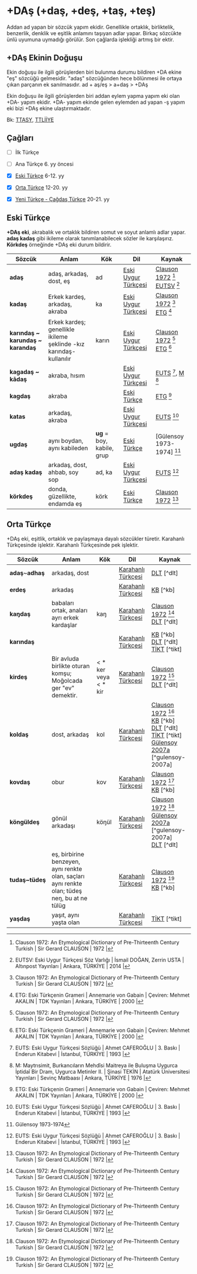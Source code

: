 # +DAş (+daş, +deş, +taş, +teş)

Addan ad yapan bir sözcük yapım ekidir. Genellikle ortaklık, birliktelik, benzerlik, denklik ve eşitlik anlamını taşıyan adlar yapar. Birkaç sözcükte ünlü uyumuna uymadığı görülür. Son çağlarda işlekliği artmış bir ektir. 

## +DAş Ekinin Doğuşu

Ekin doğuşu ile ilgili görüşlerden biri bulunma durumu bildiren +DA ekine "eş" sözcüğü gelmesidir. "adaş" sözcüğünden hece bölünmesi ile ortaya çıkan parçanın ek sanılmasıdır. ad + aş/eş > a+daş > +DAş

Ekin doğuşu ile ilgili görüşlerden biri addan eylem yapma yapım eki olan +DA- yapım ekidir. +DA- yapım ekinde gelen eylemden ad yapan -ş yapım eki bizi +DAş ekine ulaştırmaktadır.

Bk: [TTASY], [TTLİİYE]


## Çağları

- [ ] İlk Türkçe
- [ ] Ana Türkçe 6. yy öncesi
- [x] [Eski Türkçe] 6-12. yy
- [x] [Orta Türkçe] 12-20. yy
- [x] [Yeni Türkçe - Çağdaş Türkçe] 20-21. yy


## Eski Türkçe
**+DAş eki**, akrabalık ve ortaklık bildiren somut ve soyut anlamlı adlar yapar. **adaş kadaş** gibi ikileme olarak tanımlanabilecek sözler ile karşılaşırız. **Körkdeş** örneğinde +DAş eki durum bildirir.

| Sözcük | Anlam | Kök | Dil | Kaynak |
|--------|-------|-----|-----|--------|
| **adaş** | adaş, arkadaş, dost, eş | ad | [Eski Uygur Türkçesi] | [Clauson 1972] [^clauson-72]<br>[EUTSV] [^eutsv] |
| **kadaş** | Erkek kardeş, arkadaş, akraba | ka | [Eski Uygur Türkçesi] | [Clauson 1972] [^clauson-72]<br>[ETG] [^etg] |
| **karındaş ~ karundaş ~ karandaş** | Erkek kardeş; genellikle ikileme şeklinde -kız karındaş- kullanılır | karın | [Eski Uygur Türkçesi] | [Clauson 1972] [^clauson-72]<br>[ETG] [^etg] |
| **kagadaş ~ kādaş** | akraba, hısım | | [Eski Uygur Türkçesi] | [EUTS] [^euts], [M] [^m]|
| **kagdaş** | akraba | | [Eski Türkçe] | [ETG] [^etg] |
| **katas** | arkadaş, akraba | | [Eski Uygur Türkçesi] | [EUTS] [^euts] |
| **ugdaş** | aynı boydan, aynı kabileden | **ug**  = boy, kabile, grup | [Eski Türkçe] | [Gülensoy 1973-1974] [^gulensoy-73-74] |
| **adaş kadaş** | arkadaş, dost, ahbab, soy sop | ad, ka | [Eski Uygur Türkçesi] | [EUTS] [^euts] |
| **körkdeş** | donda, güzellikte, endamda eş | körk | [Eski Türkçe] | [Clauson 1972] [^clauson-72] |

## Orta Türkçe

+DAş eki, eşitlik, ortaklık ve paylaşmaya dayalı sözcükler türetir. Karahanlı Türkçesinde işlektir. Karahanlı Türkçesinde pek işlektir.

| Sözcük | Anlam | Kök | Dil | Kaynak |
|--------|-------|-----|-----|--------|
| **adaş**~**adhaş** | arkadaş, dost | | [Karahanlı Türkçesi] | [DLT] [^dlt] |
| **erdeş** | arkadaş | | [Karahanlı Türkçesi] | [KB] [^kb] |
| **kaŋdaş** | babaları ortak, anaları ayrı erkek kardaşlar | kaŋ | [Karahanlı Türkçesi] | [Clauson 1972] [^clauson-72]<br>[DLT] [^dlt] |
| **karındaş** | | | [Karahanlı Türkçesi] | [KB] [^kb]<br>[DLT] [^dlt]<br>[TİKT] [^tikt] |
| **kirdeş** | Bir avluda birlikte oturan komşu; Moğolcada ger "ev" demektir. | < * ker veya < * kir | [Karahanlı Türkçesi] | [Clauson 1972] [^clauson-72]<br>[DLT] [^dlt] |
| **koldaş** | dost, arkadaş | kol | [Karahanlı Türkçesi] | [Clauson 1972] [^clauson-72]<br>[KB] [^kb]<br>[DLT] [^dlt]<br>[TİKT] [^tikt]<br>[Gülensoy 2007a] [^gulensoy-2007a] |
| **kovdaş** | obur | kov | [Karahanlı Türkçesi] | [Clauson 1972] [^clauson-72]<br>[KB] [^kb] |
| **köngüldeş** | gönül arkadaşı | köŋül | [Karahanlı Türkçesi] | [Clauson 1972] [^clauson-72]<br>[Gülensoy 2007a] [^gulensoy-2007a]<br>[DLT] [^dlt] |
| **tudaş~tüdeş** | eş, birbirine benzeyen, aynı renkte olan, saçları aynı renkte olan; tüdeş neŋ, bu at ne tülüg | | [Karahanlı Türkçesi] | [Clauson 1972] [^clauson-72]<br>[KB] [^kb] |
| **yaşdaş** | yaşıt, aynı yaşta olan | | [Karahanlı Türkçesi] | [TİKT] [^tikt] |


[^clauson-72]:
    Clauson 1972: An Etymological Dictionary of Pre-Thirteenth Century Turkish | Sir Gerard CLAUSON | 1972 |
[^etg]: 
    ETG: Eski Türkçenin Grameri | Annemarie von Gabain | Çeviren: Mehmet AKALIN | TDK Yayınları | Ankara, TÜRKİYE | 2000 |  
[^euts]: 
    EUTS: Eski Uygur Türkçesi Sözlüğü | Ahmet CAFEROĞLU | 3. Baskı | Enderun Kitabevi | İstanbul, TÜRKİYE | 1993 |  
[^eutsv]: 
    EUTSV: Eski Uygur Türkçesi Söz Varlığı | İsmail DOĞAN, Zerrin USTA | Altınpost Yayınları | Ankara, TÜRKİYE | 2014 |  
[^gulensoy-73-74]:
    Gülensoy 1973-1974
[^m]: 
    M: Maytrısimit, Burkancıların Mehdîsi Maitreya ile Buluşma Uygurca İptidaî Bir Dram, Uygurca Metinler II. | Şinasi TEKİN | Atatürk Üniversitesi Yayınları | Sevinç Matbaası | Ankara, TÜRKİYE | 1976 |  


[AL]: # "Abuşka Lugâti veya Çağatay Sözlüğü | Besim ATALAY | Yayımlayan: Süleyman TONGUZALP | Ayyıldız Matbaası | Ankara, TÜRKİYE | 1970 |"
[AH]: # "Atabetü'ül-Hakayık | Reşit Rahmeti ARAT | TDK Yayınları | Ankara, TÜRKİYE | 2006 |"
[BT I-III-V-XX]: # "Berliner Turfantexte; Hazai, George, Peter Zieme, Fragmente der Uigurischen Version des ''Jin 'gain mit den Meister Fu, (Berliner Turfantexte I), Akademie - Verlag Berlin 1971; Zieme Peter, Vimalakırtinirdesasutra (Berliner Turfantexte XX) | Belgium | 2000 |"
[CC]: # "Kuman Lehçesi Sözlüğü Codex Cumanicus'un Türkçe Sözlük Dizini | Grönbech | Çeviren: Kemal AYTAÇ | Kültür Bakanlığı Yayınları | Ankara, TÜRKİYE | 1992 |"
[Clauson 1972]: # "An Etymological Dictionary of Pre-Thirteenth Century Turkish | Sir Gerard CLAUSON | 1972 |"
[Clauson 1973-1974]: # "Gülensoy 1973-1974"
[ÇBH]: # "Çaştani Bey Hikâyesi | F.W.K. Müller, A. von Gabain | Çeviren: S. HİMRAN | İstanbul, TÜRKİYE | 1945 |"
[DK]: # "Dede Korkut Kitabı | Bekir Sami ÖZSOY | Akçağ Yayınları | Ankara, TÜRKİYE | 2006 |"
[DLT]: # "Dîvânı Lugât'it-Türk Dizini, Endeks, Cilt IV | Çeviren: Besim Atalay | TDK Yayınları | Ankara, TÜRKİYE | 1999 |"
[DTO]: # "Dictionnaire Turk-Oriental, Des Ouvrages De Baber, D'aboul-Gâzi Et De Mir-Ali-Chir-Nevâi | Par M. Pavet De Courteille | A L'imprimerie Impreiale | Paris | 1870 |"
[EATE]: # "Eski Anadolu Türkçesinde Ekler | Gürer GÜLSEVİN | TDK Yayınları | Ankara, TÜRKİYE | 2007 |"
[ED]: # "Ed-Dürettü'l -Mudiyye Fi'l-Lügati't-Türkiyye | Recep TOPARLI | TDK Yayınları | Ankara, TÜRKİYE | 2003 |"
[EK]: # "El-Kavaninü'l-Külliye Li-Zapti'l-Lügati't-Türkiye | Recep TOPARLI, Sadi Çögenli, Nevzat H. YANIK | TDK Yayınları | Ankara, TÜRKİYE | 1999 |"
[ETG]: # "Eski Türkçenin Grameri | Annemarie von Gabain | Çeviren: Mehmet AKALIN | TDK Yayınları | Ankara, TÜRKİYE | 2000 |"
[ETŞ]: # "İslam Öncesi Türk Şiiri, Türk Dili, Eski Türk Şiiri Özel Sayısı, Cilt LI, S. 409, s.3-42 | Talat TEKİN | TDK Yayınları | 1986 |"
[ETT]: # "Eski Türkiye Türkçesi | Faruk Kadri TİMURTAŞ | Enderun Kitabevi | İstanbul, TÜRKİYE | 1987 |"
[ETY]: # "Eski Türk Yazıtları | Hüseyin Namık ORKUN | TDK Yayınları | Ankara, TÜRKİYE | 1987 |"
[EUTS]: # "Eski Uygur Türkçesi Sözlüğü | Ahmet CAFEROĞLU | 3. Baskı | Enderun Kitabevi | İstanbul, TÜRKİYE | 1993 |" 
[EUTSV]: # "Eski Uygur Türkçesi Söz Varlığı | İsmail DOĞAN, Zerrin USTA | Altınpost Yayınları | Ankara, TÜRKİYE | 2014 |"
[G]: # "Garib-nâme - Âşık Paşa, I/I-1/2 | Kemal YAVUZ | TDK Yayınları | İstanbul, TÜRKİYE | 2000 |"
[GT]: # "Gülistan Tercümesi | Seyf-i SARAYİ | Hazırlayan: Doc. Dr. Ali Fehmi KARAMANLIĞLI | TDK Yayınları | Ankara, TÜRKİYE | 1989 |"
[Gülensoy 2007a]: #
[H]: # "Huastuanift, von le Coq'un İngilizce Tercümesinden | Çeviren: S. İmran | Ankara, TÜRKİYE | 1941 |"
[HŞ]: # "Kutb'un Husrev ü Şirin'i ve Dil Hususiyetleri | Necmettin HACIEMİNOĞLU | TDK Yayınları | Ankara, TÜRKİYE | 2000 |"
[HTG]: # "Harezm Türkçesi ve Grameri | Necmettin HACIEMİNOĞLU | İstanbul Üniversitesi Edebiyat Fakültesi Yayınları | Ankara, TÜRKİYE | 1997 |"
[IB]: # "Irk Bitig Eski Uygurca Fal Kitabı | Talat TEKİN | Öncü Kitap | Ankara, TÜRKİYE | 2004 |"
[İKP]: # "İyi ve Kötü Prens Öyküsü | James Russell Hamilton | Çeviren: Vedat KÖKEN | TDK Yayınları | Ankara, TÜRKİYE | 1998 |"
[İML]: # "İbni Mühenna Lûgati | Aptullah BATTAL | TDK Yayınları | Ankara, TÜRKİYE | 1997 |"
[İMS]: # "İrşâdü'l-Mülûk Ve's-Selātin | Recep TOPARLI | TDK Yayınları | Ankara, TÜRKİYE | 1992 |"
[KB]: # "Kutadgu Bilig, Cilt I | Reşit Rahmeti ARAT | TDK Yayınları | Ankara, TÜRKİYE | 1999 |"
[KE]: # "Kısasü'l-Enbiya, Nasırü'd-Din Bin Burhanü'd-Din Rabguzi, II, Dizin | Aysun ATA | TDK Yayınları | Ankara, TÜRKİYE | 1997 |"
[KİP]: # "Kuanşi İm Pusar, Uygurca Metinler I | Şinasi TEKİN | TDK YAyınları | Ankara, TÜRKİYE | 1993 |"
[KTG]: # "Kıpçak Türkçesi Grameri | Ali Fehmi KARAMANLIOĞLU | TDK Yayınları | Ankara, TÜRKİYE | 1994 |"
[KM]: # "Kitâb-ı Mecmû-ı Tercümân-ı Türkî ve Acemî ve Mugalî | Recep TOPARLI, Sadi ÇÖGENLİ, Nevzat H. YANIK | TDK Yayınları | Ankara, TÜRKİYE | 2000 |"
[KÖUKY]: # "Köktürk ve Ötüken Uygur Kağanlığı Yazıtları | Hatice Şirin User | Kömen Yayınları | Konya, TÜRKİYE | 2009 |"
[KT]: # "XV. Yüzyıl Başlarında Yapılmış Kur'an Tercümesi, Cilt I | Muhammed Bin Hamza | Hazırlayan: Ahmet TOPALOĞLU | Millî Eğitim Basımevi | İstanbul, TÜRKİYE | 1976 |"
[KTS]: # "Kıpçak Türkçesi Sözlüğü | Recep TOPARLI, Hanifi VURAL, Recep KARAATLI | TDK Yayınları | Ankara, TÜRKİYE | 2007 |"
[KY]: # "Erzurumlu Mustafa Darîr, Kıssa-i Yusuf (Yusuf u Züleyhâ) | Leyla KARAHAN | Gazi Üniversitesi, Sosyal Bilimler Enstitüsü, Türk Dili ve Edebiyatı Bölümü, Doktora Tezi | Ankara, TÜRKİYE | 1985 |"
[LÇ]: # "Lugat-i Çağatay ve Türki-i Osmani, Şeyh Süleyman Efendi-i Buhârî, Cild-i Evvel | İstanbul | 1298 |"
[M]: # "Maytrısimit, Burkancıların Mehdîsi Maitreya ile Buluşma Uygurca İptidaî Bir Dram, Uygurca Metinler II. | Şinasi TEKİN | Atatürk Üniversitesi Yayınları | Sevinç Matbaası | Ankara, TÜRKİYE | 1976 |"
[ME]: # "Mukaddimetü'l-Edeb, Harezm Türkçesi ile Tercümeli Şuşter Nüshası | Nuri YÜCE | TDK Yayınları | Ankara, TÜRKİYE | 1993 |"
[ML]: # "Muhâkemetü'l-Lugateyn, İki Dilin Muhakemesi, Alî Şîr Nevâyî | Hazırlayan: F. Sema BARUTÇU ÖZÖNDER | TDK Yayınları | Ankara, TÜRKİYE | 1996 |"
[MM]: # "Mu'înü'l-Mürîd | Recep TOPARLI, Mustafa ARGUNŞAH | TDK Yayınları | Ankara, TÜRKİYE | 1996 |"
[MN]: # "Mecmū'atü'n-Nezā'ir-Metin, Dizin, Tıpkıbasım, Ömer bin Mezîd | Mustafa CANPOLAT | TDK Yayınları | Ankara, TÜRKİYE | 1995 |"
[MŞ]: # "Müntahâb-ı Şifâ I Giriş-Metin, Celâlüddin Hızır (Hacı Paşa) | Zafer ÖNLER | TDK Yayınları | Ankara, TÜRKİYE | 1990 |"
[MT]: # "Marzubān-nāme Tercümesi, İnceleme, Metin, Sözlük, Tıpkıbasım | Zeynep KORKMAZ | Sadru'd-din ŞEYHOĞLU | Ankara Üniversitesi Dil ve Tarih-Coğrafya Fakültesi Yayınları | Ankara, TÜRKİYE | 1973 |"
[NF]: # "Nehcü'l-Feradis, III, Dizin-Sözlük | Aysu ATA | TDK Yayınları | Ankara, TÜRKİYE | 1973 |"
[OKD]: # "Oğuz Kağan Destanı | Millî Eğitim Basımevi | İstanbul, TÜRKİYE | 1970 |"
[OKTS]: # "Orta Asya'da Bulunmuş Kur'an Tefsirinin Söz Varlığı XII-XII. Yüzyıllar | A. K. Borovkov | Çeviren: Halil İbrahim USTA, Ebülfez AMANOĞLU | TDK Yayınları | Ankara, TÜRKİYE | 2002 |"
[OT]: # "Orta Türkçe, Karahanlı, Harezm, Kıpçak ve Eski Anadolu Türkçesi | Burhan PAÇACIOĞLU | Sivas, TÜRKİYE | 1998 |"
[OTG]: # "Orhon Türkçesi Grameri | Talat TEKİN | Ankara, TÜRKİYE | 2000 |"
[OY]: # "Orhon Yazıtları, Kültigin, Bilge Kağan, Tonyukuk | Talat TEKİN | İstanbul, TÜRKİYE | 2003 || Orhun Abideleri | Muharrem ERGİN | Boğaziçi Yayınları | İstanbul, TÜRKİYE | 2004 |"
[OYSD]: # "Orhun Yazıtlarının Söz Dizimi | Cengiz ALYILMAZ | Erzurum, TÜRKİYE | 1994 |"
[S]: # "Sanglax, A Persian Guide to the Turkish Language by Muhammad Mahdi Xan, Facsimile Text, with an Introduction and Indices | Sir Gerard Clauson | London | 1960 |"
[SN]: # "Süheyl ü Nev-Bahar (İnceleme-Metin-Sözlük) | Cem DİLÇİN | TDK Yayınları | Ankara, TÜRKİYE | 1991 |"
[ŞSL]: # "Şeyh Süleyman Efendi-i Buhari Lugât-i Çağatay ve Türkî-i Osmanî (Cildi Evvel) | Durgut HÜSEYİN | Trakya Ünivversitesi Sosyal Bilimler Enstitüsü Türk Dili ve Edebiyatı Anabilim Dalı Yüksek Lisans Tezi | Edirne, TÜRKİYE | 1995 |"
[TaİKT]: # "Şirvanlı Mahmud Târih-i İbn-i Kesir Tercümesi (Giriş-İnceleme-Metin-Sözlük) | Muhammet YELTEN | TDK Yayınları | Ankara, TÜRKİYE | 1998 |" 
[TİKT]: # "Türkçe İlk Kur'an Tercümesi (Ryland Nüshası), Karahanlı Türkçesi (Giriş-Metin-Notlar-Dizin) | Aysu ATA | TDK Yayınları | Ankara, TÜRKİYE | 2004 |"
[TS]: # "Tarama Sözlüğü, C.I-VIII | TDK Yayınları | Ankara, TÜRKİYE | 1995-1996 |"
[TTASY]: # "Türkiye Türkçesi Ağızlarında Söz Yapımı - Doktora Tezi | Danışman: Prof. Dr. Ahat ÜSTÜNER | Hazırlayan: Ferdi GÜZEL | T.C. FIRAT ÜNİVERSİTESİ SOSYAL BİLİMLER ENSTİTÜSÜ TÜRK DİLİ VE EDEBİYATI ANA BİLİM DALI ESKİ TÜRK DİLİ BİLİM DALI | Türkiye Elazığ | 2015 |"
[TTLİİYE]: # "Tarihî Türk Lehçelerinde İsimden İsim Yapma Ekleri | Doç. Dr. Selim KÜÇÜK | Gözden Geçirilmiş 2. Baskı | Akçağ Yayınları | Ankara, TÜRKİYE | 2015 |" 
[UAY]: # "Uygurca Altun Yaruk | Ceval KAYA | TDK Yayınları | Ankara, TÜRKİYE | 1994 |"
[UM]: # "Uygurca Metinler II, Maytrısimit, Burkancıların Mehdîsi Maitreya ile Buluşma, Uygurca İptidai Bir Dram | Şinasi TEKİN | Sevinç Matbaası | Ankara, TÜRKİYE | 1976 |"
[UÜH]: # "Uygurca Üç Hikaye, Uıgurıca IV - B, C, D | F.W.K. MÜLLER, A. von Gabain | Çeviren: S. HİMRAN | İstanbul, TÜRKİYE | 1946 |"
[Üİ]: # "Üç İtigsizler, Giriş-metin-Tercüme, Notlar-İndeks, XXX Levha | F. Sema BARUTÇU ÖZÖNDER | TDK Yayınları | Ankara, TÜRKİYE | 1998 |"
[ÜLT]: # "Üss-i Lisân-ı Türkî | Mehmet SADIK | Hazırlayan: Prof. Dr. Recep TOPARLI, Ali ILGIN | TDK Yayınları | Ankara, TÜRKİYE | 2006 |" 
[YZ]: # "Yusuf u Züleyha | Şeyyad HAMZA | Dehri DİLÇİN | TDK Yayınları | Ankara, TÜRKİYE | 1946 |"


[Eski Türkçe]: <#>
[Orta Türkçe]: <#>
[Yeni Türkçe - Çağdaş Türkçe]: <#>
[Eski Uygur Türkçesi]: <#>
[Karahanlı Türkçesi]: <#>
[Harezm Türkçesi]: <#>

